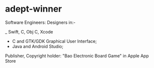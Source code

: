# adept-winner

Software Engineers: Designers in:-

_ Swift, C, Obj C, Xcode
- C and GTK/GDK Graphical User Interface;
- Java and Android Studio;

Publisher, Copyright holder: "Bao Electronic Board Game" in Apple App Store
